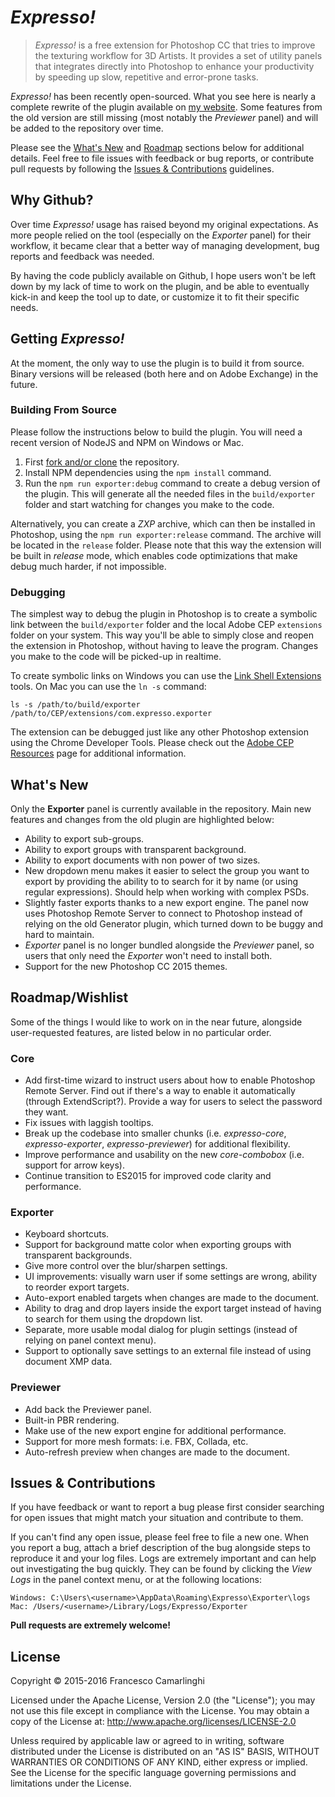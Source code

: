 
# *Expresso!*
> *Expresso!* is a free extension for Photoshop CC that tries to improve the texturing workflow for 3D Artists. It provides a set of utility panels that integrates directly into Photoshop to enhance your productivity by speeding up slow, repetitive and error-prone tasks.

*Expresso!* has been recently open-sourced. What you see here is nearly a complete rewrite of the plugin available on [my website](http://minifloppy.it/expresso). Some features from the old version are still missing (most notably the *Previewer* panel) and will be added to the repository over time.

Please see the [What's New](#what-s-new) and [Roadmap](#roadmap-wishlist) sections below for additional details. Feel free to file issues with feedback or bug reports, or contribute pull requests by following the [Issues & Contributions](#issues--contributions) guidelines.

## Why Github?
Over time *Expresso!* usage has raised beyond my original expectations. As more people relied on the tool (especially on the *Exporter* panel) for their workflow, it became clear that a better way of managing development, bug reports and feedback was needed.

By having the code publicly available on Github, I hope users won't be left down by my lack of time to work on the plugin, and be able to eventually kick-in and keep the tool up to date, or customize it to fit their specific needs.

## Getting *Expresso!*
At the moment, the only way to use the plugin is to build it from source. Binary versions will be released (both here and on Adobe Exchange) in the future.

### Building From Source
Please follow the instructions below to build the plugin. You will need a recent version of NodeJS and NPM on Windows or Mac.

1. First [fork and/or clone](https://guides.github.com/activities/forking/) the repository.
2. Install NPM dependencies using the `npm install` command.
3. Run the `npm run exporter:debug` command to create a debug version of the plugin. This will generate all the needed files in the `build/exporter` folder and start watching for changes you make to the code.

Alternatively, you can create a *ZXP* archive, which can then be installed in Photoshop, using the `npm run exporter:release` command. The archive will be located in the `release` folder. Please note that this way the extension will be built in *release* mode, which enables code optimizations that make debug much harder, if not impossible.

### Debugging
The simplest way to debug the plugin in Photoshop is to create a symbolic link between the `build/exporter` folder and the local Adobe CEP `extensions` folder on your system. This way you'll be able to simply close and reopen the extension in Photoshop, without having to leave the program. Changes you make to the code will be picked-up in realtime.

To create symbolic links on Windows you can use the [Link Shell Extensions](http://schinagl.priv.at/nt/hardlinkshellext/linkshellextension.html) tools. On Mac you can use the `ln -s` command:

```shell
ls -s /path/to/build/exporter /path/to/CEP/extensions/com.expresso.exporter
```

The extension can be debugged just like any other Photoshop extension using the Chrome Developer Tools. Please check out the [Adobe CEP Resources](http://adobe-cep.github.io/CEP-Resources/) page for additional information.

## What's New
Only the **Exporter** panel is currently available in the repository. Main new features and changes from the old plugin are highlighted below:

* Ability to export sub-groups.
* Ability to export groups with transparent background.
* Ability to export documents with non power of two sizes.
* New dropdown menu makes it easier to select the group you want to export by providing the ability to to search for it by name (or using regular expressions). Should help when working with complex PSDs.
* Slightly faster exports thanks to a new export engine. The panel now uses Photoshop Remote Server to connect to Photoshop instead of relying on the old Generator plugin, which turned down to be buggy and hard to maintain.
* *Exporter* panel is no longer bundled alongside the *Previewer* panel, so users that only need the *Exporter* won't need to install both.
* Support for the new Photoshop CC 2015 themes.

## Roadmap/Wishlist
Some of the things I would like to work on in the near future, alongside user-requested features, are listed below in no particular order.

### Core
* Add first-time wizard to instruct users about how to enable Photoshop Remote Server. Find out if there's a way to enable it automatically (through ExtendScript?). Provide a way for users to select the password they want.
* Fix issues with laggish tooltips.
* Break up the codebase into smaller chunks (i.e. *expresso-core*, *expresso-exporter*, *expresso-previewer*) for additional flexibility.
* Improve performance and usability on the new *core-combobox* (i.e. support for arrow keys).
* Continue transition to ES2015 for improved code clarity and performance.

### Exporter
* Keyboard shortcuts.
* Support for background matte color when exporting groups with transparent backgrounds.
* Give more control over the blur/sharpen settings.
* UI improvements: visually warn user if some settings are wrong, ability to reorder export targets.
* Auto-export enabled targets when changes are made to the document.
* Ability to drag and drop layers inside the export target instead of having to search for them using the dropdown list.
* Separate, more usable modal dialog for plugin settings (instead of relying on panel context menu).
* Support to optionally save settings to an external file instead of using document XMP data.

### Previewer
* Add back the Previewer panel.
* Built-in PBR rendering.
* Make use of the new export engine for additional performance.
* Support for more mesh formats: i.e. FBX, Collada, etc.
* Auto-refresh preview when changes are made to the document.

## Issues & Contributions
If you have feedback or want to report a bug please first consider searching for open issues that might match your situation and contribute to them.

If you can't find any open issue, please feel free to file a new one. When you report a bug, attach a brief description of the bug alongside steps to reproduce it and your log files. Logs are extremely important and can help out investigating the bug quickly. They can be found by clicking the *View Logs* in the panel context menu, or at the following locations:
```
Windows: C:\Users\<username>\AppData\Roaming\Expresso\Exporter\logs
Mac: /Users/<username>/Library/Logs/Expresso/Exporter
```
**Pull requests are extremely welcome!**

## License
Copyright &copy; 2015-2016 Francesco Camarlinghi

Licensed under the Apache License, Version 2.0 (the "License"); you may not use this file except in compliance with the License. You may obtain a copy of the License at: http://www.apache.org/licenses/LICENSE-2.0

Unless required by applicable law or agreed to in writing, software distributed under the License is distributed on an "AS IS" BASIS, WITHOUT WARRANTIES OR CONDITIONS OF ANY KIND, either express or implied. See the License for the specific language governing permissions and limitations under the License.

